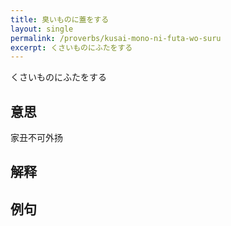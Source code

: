```yaml
---
title: 臭いものに蓋をする
layout: single
permalink: /proverbs/kusai-mono-ni-futa-wo-suru
excerpt: くさいものにふたをする
---
```


くさいものにふたをする

## 意思

家丑不可外扬

## 解释

## 例句


